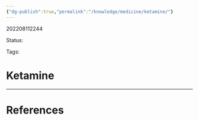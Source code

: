 ```yaml
---
{"dg-publish":true,"permalink":"/knowledge/medicine/ketamine/"}
---
```



202208112244

Status: 

Tags:

# Ketamine








___
# References